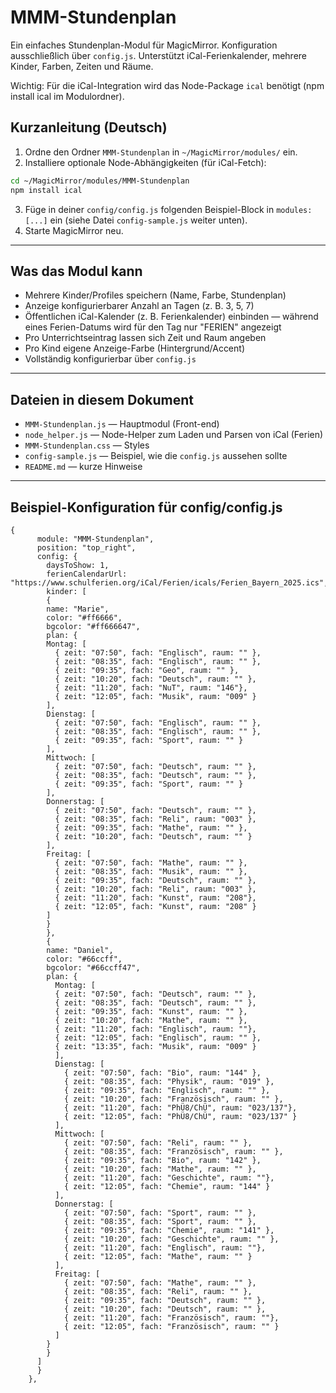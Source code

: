 
# MMM-Stundenplan


Ein einfaches Stundenplan-Modul für MagicMirror. Konfiguration ausschließlich über `config.js`. Unterstützt iCal-Ferienkalender, mehrere Kinder, Farben, Zeiten und Räume.

Wichtig: Für die iCal-Integration wird das Node-Package `ical` benötigt (npm install ical im Modulordner).


## Kurzanleitung (Deutsch)

1. Ordne den Ordner `MMM-Stundenplan` in `~/MagicMirror/modules/` ein.
2. Installiere optionale Node-Abhängigkeiten (für iCal-Fetch):

```bash
cd ~/MagicMirror/modules/MMM-Stundenplan
npm install ical
```

3. Füge in deiner `config/config.js` folgenden Beispiel-Block in `modules: [...]` ein (siehe Datei `config-sample.js` weiter unten).
4. Starte MagicMirror neu.

---

## Was das Modul kann

- Mehrere Kinder/Profiles speichern (Name, Farbe, Stundenplan)
- Anzeige konfigurierbarer Anzahl an Tagen (z. B. 3, 5, 7)
- Öffentlichen iCal-Kalender (z. B. Ferienkalender) einbinden — während eines Ferien-Datums wird für den Tag nur "FERIEN" angezeigt
- Pro Unterrichtseintrag lassen sich Zeit und Raum angeben
- Pro Kind eigene Anzeige-Farbe (Hintergrund/Accent)
- Vollständig konfigurierbar über `config.js`

---

## Dateien in diesem Dokument

- `MMM-Stundenplan.js` — Hauptmodul (Front-end)
- `node_helper.js` — Node-Helper zum Laden und Parsen von iCal (Ferien)
- `MMM-Stundenplan.css` — Styles
- `config-sample.js` — Beispiel, wie die `config.js` aussehen sollte
- `README.md` — kurze Hinweise

---

## Beispiel-Konfiguration für config/config.js 
```
{
      module: "MMM-Stundenplan",
      position: "top_right",
      config: {
        daysToShow: 1,
        ferienCalendarUrl: "https://www.schulferien.org/iCal/Ferien/icals/Ferien_Bayern_2025.ics",
        kinder: [
        {
        name: "Marie",
        color: "#ff6666",
        bgcolor: "#ff666647",
        plan: {
        Montag: [
          { zeit: "07:50", fach: "Englisch", raum: "" },
          { zeit: "08:35", fach: "Englisch", raum: "" },
          { zeit: "09:35", fach: "Geo", raum: "" },
          { zeit: "10:20", fach: "Deutsch", raum: "" },
          { zeit: "11:20", fach: "NuT", raum: "146"},
          { zeit: "12:05", fach: "Musik", raum: "009" }
        ],
        Dienstag: [
          { zeit: "07:50", fach: "Englisch", raum: "" },
          { zeit: "08:35", fach: "Englisch", raum: "" },
          { zeit: "09:35", fach: "Sport", raum: "" }
        ],
        Mittwoch: [
          { zeit: "07:50", fach: "Deutsch", raum: "" },
          { zeit: "08:35", fach: "Deutsch", raum: "" },
          { zeit: "09:35", fach: "Sport", raum: "" }
        ],
        Donnerstag: [
          { zeit: "07:50", fach: "Deutsch", raum: "" },
          { zeit: "08:35", fach: "Reli", raum: "003" },
          { zeit: "09:35", fach: "Mathe", raum: "" },
          { zeit: "10:20", fach: "Deutsch", raum: "" }
        ],
        Freitag: [
          { zeit: "07:50", fach: "Mathe", raum: "" },
          { zeit: "08:35", fach: "Musik", raum: "" },
          { zeit: "09:35", fach: "Deutsch", raum: "" },
          { zeit: "10:20", fach: "Reli", raum: "003" },
          { zeit: "11:20", fach: "Kunst", raum: "208"},
          { zeit: "12:05", fach: "Kunst", raum: "208" }
        ]
        }
        },
        {
        name: "Daniel",
        color: "#66ccff",
        bgcolor: "#66ccff47",
        plan: {
          Montag: [
          { zeit: "07:50", fach: "Deutsch", raum: "" },
          { zeit: "08:35", fach: "Deutsch", raum: "" },
          { zeit: "09:35", fach: "Kunst", raum: "" },
          { zeit: "10:20", fach: "Mathe", raum: "" },
          { zeit: "11:20", fach: "Englisch", raum: ""},
          { zeit: "12:05", fach: "Englisch", raum: "" },
          { zeit: "13:35", fach: "Musik", raum: "009" }
          ],
          Dienstag: [
            { zeit: "07:50", fach: "Bio", raum: "144" },
            { zeit: "08:35", fach: "Physik", raum: "019" },
            { zeit: "09:35", fach: "Englisch", raum: "" },
            { zeit: "10:20", fach: "Französisch", raum: "" },
            { zeit: "11:20", fach: "PhÜ8/ChÜ", raum: "023/137"},
            { zeit: "12:05", fach: "PhÜ8/ChÜ", raum: "023/137" }
          ],
          Mittwoch: [
            { zeit: "07:50", fach: "Reli", raum: "" },
            { zeit: "08:35", fach: "Französisch", raum: "" },
            { zeit: "09:35", fach: "Bio", raum: "142" },
            { zeit: "10:20", fach: "Mathe", raum: "" },
            { zeit: "11:20", fach: "Geschichte", raum: ""},
            { zeit: "12:05", fach: "Chemie", raum: "144" }
          ],
          Donnerstag: [
            { zeit: "07:50", fach: "Sport", raum: "" },
            { zeit: "08:35", fach: "Sport", raum: "" },
            { zeit: "09:35", fach: "Chemie", raum: "141" },
            { zeit: "10:20", fach: "Geschichte", raum: "" },
            { zeit: "11:20", fach: "Englisch", raum: ""},
            { zeit: "12:05", fach: "Mathe", raum: "" }
          ],
          Freitag: [
            { zeit: "07:50", fach: "Mathe", raum: "" },
            { zeit: "08:35", fach: "Reli", raum: "" },
            { zeit: "09:35", fach: "Deutsch", raum: "" },
            { zeit: "10:20", fach: "Deutsch", raum: "" },
            { zeit: "11:20", fach: "Französisch", raum: ""},
            { zeit: "12:05", fach: "Französisch", raum: "" }
          ]
        }
        }
      ]     
      }
    },  
```
